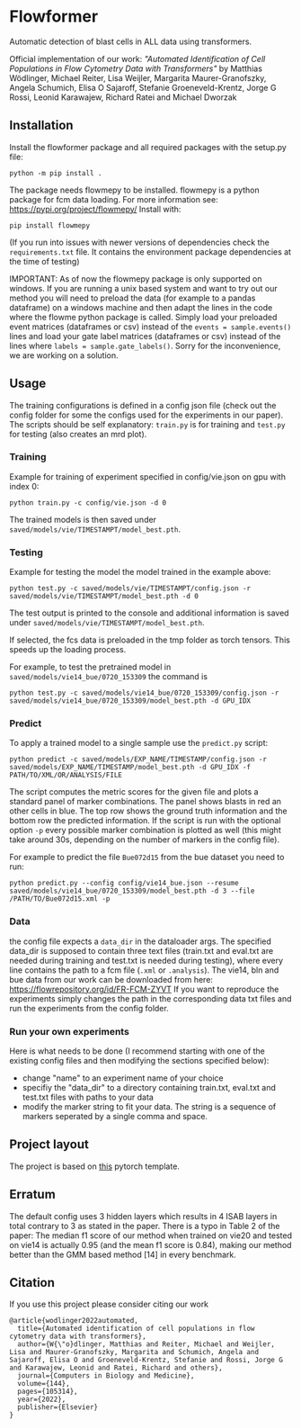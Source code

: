 # Flowformer

Automatic detection of blast cells in ALL data using transformers. 

Official implementation of our work: *"Automated Identification of Cell Populations in Flow Cytometry Data with Transformers"*
by Matthias Wödlinger, Michael Reiter, Lisa Weijler, Margarita Maurer-Granofszky, Angela Schumich, Elisa O Sajaroff, Stefanie Groeneveld-Krentz, Jorge G Rossi, Leonid Karawajew, Richard Ratei and Michael Dworzak

## Installation

Install the flowformer package and all required packages with the setup.py file:
```
python -m pip install .
```

The package needs flowmepy to be installed. flowmepy is a python package for fcm data loading. For more information see: https://pypi.org/project/flowmepy/
Install with:
```
pip install flowmepy
```

(If you run into issues with newer versions of dependencies check the `requirements.txt` file. It contains the environment package dependencies at the time of testing)

IMPORTANT: As of now the flowmepy package is only supported on windows. If you are running a unix based system and want to try out our method you will need to preload the data (for example to a pandas dataframe) on a windows machine and then adapt the lines in the code where the flowme python package is called. Simply load your preloaded event matrices (dataframes or csv) instead of the `events = sample.events()` lines and load your gate label matrices (dataframes or csv) instead of the lines where `labels = sample.gate_labels()`. Sorry for the inconvenience, we are working on a solution.

## Usage

The training configurations is defined in a config json file (check out the config folder for some the configs used for the experiments in our paper).
The scripts should be self explanatory: `train.py` is for training and `test.py` for testing (also creates an mrd plot).

### Training
Example for training of experiment specified in config/vie.json on gpu with index 0:
```
python train.py -c config/vie.json -d 0
```
The trained models is then saved under `saved/models/vie/TIMESTAMPT/model_best.pth`.

### Testing
Example for testing the model the model trained in the example above:
```
python test.py -c saved/models/vie/TIMESTAMPT/config.json -r saved/models/vie/TIMESTAMPT/model_best.pth -d 0
```
The test output is printed to the console and additional information is saved under `saved/models/vie/TIMESTAMPT/model_best.pth`.

If selected, the fcs data is preloaded in the tmp folder as torch tensors. This speeds up the loading process.

For example, to test the pretrained model in `saved/models/vie14_bue/0720_153309` the command is 
```
python test.py -c saved/models/vie14_bue/0720_153309/config.json -r saved/models/vie14_bue/0720_153309/model_best.pth -d GPU_IDX
```

### Predict
To apply a trained model to a single sample use the `predict.py` script:
```
python predict -c saved/models/EXP_NAME/TIMESTAMP/config.json -r saved/models/EXP_NAME/TIMESTAMP/model_best.pth -d GPU_IDX -f PATH/TO/XML/OR/ANALYSIS/FILE
```

The script computes the metric scores for the given file and plots a standard panel of marker combinations. The panel shows blasts in red an other cells in blue. The top row shows the ground truth information and the bottom row the predicted information. If the script is run with the optional option `-p` every possible marker combination is plotted as well (this might take around 30s, depending on the number of markers in the config file).

For example to predict the file `Bue072d15` from the bue dataset you need to run:
```
python predict.py --config config/vie14_bue.json --resume saved/models/vie14_bue/0720_153309/model_best.pth -d 3 --file /PATH/TO/Bue072d15.xml -p
```

### Data
the config file expects a `data_dir` in the dataloader args. The specified data_dir is supposed to contain three text files (train.txt and eval.txt are needed during training and test.txt is needed during testing), where every line contains the path to a fcm file (`.xml` or `.analysis`). The vie14, bln and bue data from our work can be downloaded from here: https://flowrepository.org/id/FR-FCM-ZYVT
If you want to reproduce the experiments simply changes the path in the corresponding data txt files and run the experiments from the config folder.

### Run your own experiments
Here is what needs to be done (I recommend starting with one of the existing config files and then modifying the sections specified below):
- change "name" to an experiment name of your choice
- specifiy the "data_dir" to a directory containing train.txt, eval.txt and test.txt files with paths to your data
- modify the marker string to fit your data. The string is a sequence of markers seperated by a single comma and space.

## Project layout

The project is based on [this](https://github.com/victoresque/pytorch-template) pytorch template.

## Erratum

The default config uses 3 hidden layers which results in 4 ISAB layers in total contrary to 3 as stated in the paper. There is a typo in Table 2 of the paper: The median f1 score of our method when trained on vie20 and tested on vie14 is actually 0.95 (and the mean f1 score is 0.84), making our method better than the GMM based method [14] in every benchmark.

## Citation

If you use this project please consider citing our work

```
@article{wodlinger2022automated,
  title={Automated identification of cell populations in flow cytometry data with transformers},
  author={W{\"o}dlinger, Matthias and Reiter, Michael and Weijler, Lisa and Maurer-Granofszky, Margarita and Schumich, Angela and Sajaroff, Elisa O and Groeneveld-Krentz, Stefanie and Rossi, Jorge G and Karawajew, Leonid and Ratei, Richard and others},
  journal={Computers in Biology and Medicine},
  volume={144},
  pages={105314},
  year={2022},
  publisher={Elsevier}
}
```
